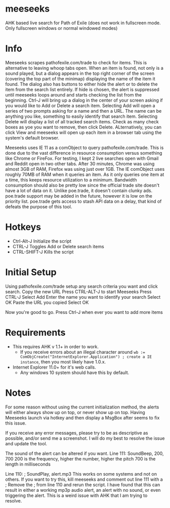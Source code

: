 # meeseeks
AHK based live search for Path of Exile
(does not work in fullscreen mode. Only fullscreen windows or normal windowed modes)

# Info
Meeseeks scrapes pathofexile.com/trade to check for items. This is alternative to leaving whoop tabs open. 
When an item is found, not only is a sound played, but a dialog appears in the top right corner of the screen (covering the top part of the minimap) displaying the name of the item it found. The dialog also has buttons to either hide the alert or to delete the item from the search list entirely. If hide is chosen, the alert is suppressed until meeseeks loops around and starts checking the list from the beginning. Ctrl-J will bring up a dialog in the center of your screen asking if you would like to Add or Delete a search item. Selecting Add will open a series of two prompts asking for a name and then a URL. The name can be anything you like, something to easily identify that search item. Selecting Delete will display a list of all tracked search items. Check as many check boxes as yoe you want to remove, then click Delete. ALternatively, you can click View and meeseeks will open up each item in a browser tab using the system's default browser.

Meeseeks uses IE 11 as a comObject to query pathofexile.com/trade. This is done due to the vast difference in resource consumption versus something like Chrome or FireFox. For testing, I kept 2 live searches open with Gmail and Reddit open in two other tabs. After 30 minutes, Chrome was using almost 3GB of RAM, Firefox was using just over 1GB. The IE comObject uses roughly 70MB of RAM when it queries an item. As it only queries one item at a time, this keeps resource utilization to a minimum. Bandwidth consumption should also be pretty low since the official trade site doesn't have a lot of data on it. Unlike poe.trade, it doesn't contain clunky ads. poe.trade support may be added in the future, however it is low on the priority list. poe.trade gets access to stash API data on a delay, that kind of defeats the purpose of this tool.

# Hotkeys
* Ctrl-Alt-J Initialize the script
* CTRL-J Toggles Add or Delete search items
* CTRL-SHIFT-J Kills the script

# Initial Setup
Using pathofexile.com/trade setup any search criteria you want and click search.
Copy the new URL
Press CTRL-ALT-J to start Meeseeks
Press CTRL-J
Select Add
Enter the name you want to identify your search
Select OK
Paste the URL you copied
Select OK

Now you're good to go. Press Ctrl-J when ever you want to add more items

# Requirements
* This requires AHK v 1.1+ in order to work. 
  * If you receive errors about an illegal character around `wb := ComObjCreate("InternetExplorer.Application") ; create a IE instance`, then you most likely have 1.0.x. 
* Internet Explorer 11.0+ for it's web calls.
  * Any windows 10 system should have this by default.
  
# Notes
For some reason without using the current initialization method, the alerts will either always show up on top, or never show up on top. Having Meeseeks launch via hotkey and then display a MsgBox after seems to fix this issue.

If you receive any error messages, please try to be as descriptive as possible, and/or send me a screenshot. I will do my best to resolve the issue and update the tool.

The sound of the alert can be altered if you want.
Line 111: SoundBeep, 200, 700
200 is the frequency, higher the number, higher the pitch
700 is the length in milliseconds

Line 110: ; SoundPlay, alert.mp3
This works on some systems and not on others. If you want to try this, kill meeseeks and comment out line 111 with a ;
Remove the ; from line 110 and rerun the script. I have found that this can result in either a working mp3p audio alert, an alert with no sound, or even triggering the alert. This is a weird issue with AHK that I am trying to resolve.
